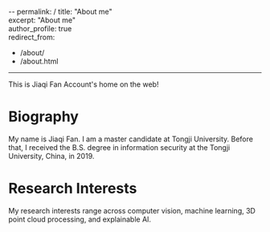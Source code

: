  -- 
 permalink: / 
 title: "About me"  
 excerpt: "About me"  
 author_profile: true  
 redirect_from:     
   - /about/    
   - /about.html  
 ---

This is Jiaqi Fan Account's home on the web!

Biography
======
My name is Jiaqi Fan. I am a master candidate at Tongji University. Before that, I received the B.S. degree in information security at the Tongji University, China, in 2019.

Research Interests 
======
My research interests range across computer vision, machine learning, 3D point cloud processing, and explainable AI.
